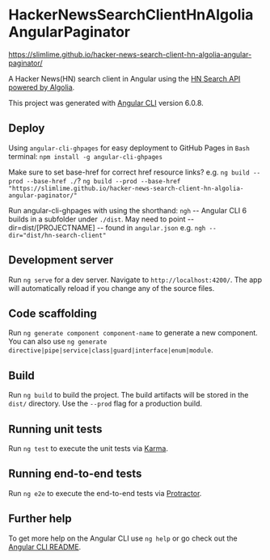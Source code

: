 # HackerNewsSearchClientHnAlgoliaAngularPaginator

https://slimlime.github.io/hacker-news-search-client-hn-algolia-angular-paginator/

A Hacker News(HN) search client in Angular using the [HN Search API powered by Algolia](https://hn.algolia.com/api). 

This project was generated with [Angular CLI](https://github.com/angular/angular-cli) version 6.0.8.

## Deploy

Using `angular-cli-ghpages` for easy deployment to GitHub Pages in `Bash` terminal:
`npm install -g angular-cli-ghpages`

Make sure to set base-href for correct href resource links? e.g. `ng build --prod --base-href ./`?
`ng build --prod --base-href "https://slimlime.github.io/hacker-news-search-client-hn-algolia-angular-paginator/"`

Run angular-cli-ghpages with using the shorthand:
`ngh`
-- Angular CLI 6 builds in a subfolder under `./dist`. May need to point --dir=dist/[PROJECTNAME]  -- found in `angular.json` 
e.g. `ngh --dir="dist/hn-search-client"`

## Development server

Run `ng serve` for a dev server. Navigate to `http://localhost:4200/`. The app will automatically reload if you change any of the source files.

## Code scaffolding

Run `ng generate component component-name` to generate a new component. You can also use `ng generate directive|pipe|service|class|guard|interface|enum|module`.

## Build

Run `ng build` to build the project. The build artifacts will be stored in the `dist/` directory. Use the `--prod` flag for a production build.

## Running unit tests

Run `ng test` to execute the unit tests via [Karma](https://karma-runner.github.io).

## Running end-to-end tests

Run `ng e2e` to execute the end-to-end tests via [Protractor](http://www.protractortest.org/).

## Further help

To get more help on the Angular CLI use `ng help` or go check out the [Angular CLI README](https://github.com/angular/angular-cli/blob/master/README.md).
